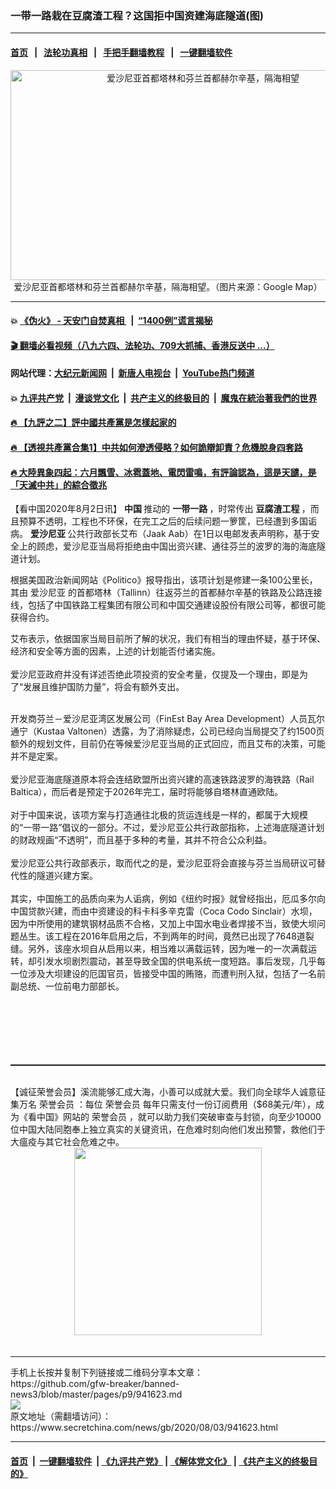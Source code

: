 ### 一带一路栽在豆腐渣工程？这国拒中国资建海底隧道(图)
------------------------

#### [首页](https://github.com/gfw-breaker/banned-news3/blob/master/README.md) &nbsp;&nbsp;|&nbsp;&nbsp; [法轮功真相](https://github.com/begood0513/basic/blob/master/README.md)  &nbsp;&nbsp;|&nbsp;&nbsp; [手把手翻墙教程](https://github.com/gfw-breaker/guides/wiki)  &nbsp;&nbsp;|&nbsp;&nbsp; [一键翻墙软件](https://github.com/gfw-breaker/nogfw/blob/master/README.md)  



<div class="article_right" style="fone-color:#000">
 <p style="text-align: center;">
  <img alt="爱沙尼亚首都塔林和芬兰首都赫尔辛基，隔海相望" src="https://img3.secretchina.com/pic/2020/8-2/p2745461a90832947-ss.jpg" style="height:336px; width:600px"/>
  <br>
   爱沙尼亚首都塔林和芬兰首都赫尔辛基，隔海相望。（图片来源：Google Map）
   <span id="hideid" name="hideid" style="color:red;display:none;">
    <span href="https://www.secretchina.com">
    </span>
   </span>
  </br>
 </p>
 <div id="txt-mid1-t21-2017">
  

---

#### 💥 [《伪火》 - 天安门自焚真相 ](http://141.164.39.94:10000/videos/blog/weihuo.html)&nbsp; |&nbsp; [“1400例”谎言揭秘  ](http://141.164.39.94:10000/videos/blog/jiexi1400.html)

#### [ 🎬  翻墙必看视频（八九六四、法轮功、709大抓捕、香港反送中 ...）](https://github.com/gfw-breaker/links/blob/master/banned.md)

#### 网站代理：[大纪元新闻网](http://167.172.10.89:10080/gb/) &nbsp;|&nbsp; [新唐人电视台](http://167.172.10.89:8808/gb/) &nbsp;|&nbsp; [YouTube热门频道](http://158.247.203.241/youtube.html)

#### 💥 [九评共产党](http://141.164.39.94:10000/videos/res/jiuping/)&nbsp; |&nbsp; [漫谈党文化](http://141.164.39.94:10000/videos/res/mtdwh/)&nbsp; |&nbsp; [共产主义的终极目的](http://141.164.39.94:10000/videos/res/zjmd/)&nbsp; |&nbsp; [魔鬼在統治著我們的世界](http://141.164.39.94:10000/videos/res/TheSpecter/)  

#### [ 🔥  【九評之二】評中國共產黨是怎樣起家的](http://141.164.39.94:10000/videos/news/../res/jiuping/index.html)

#### [ 🔥  【透視共產黨合集1】中共如何滲透侵略？如何詭辯卸責？危機脫身四套路](http://141.164.39.94:10000/videos/news/../res/detox/index.html)

#### [ 🔥  大陸異象四起：六月飄雪、冰雹蓋地、電閃雷鳴，有評論認為，這是天譴，是「天滅中共」的綜合徵兆](http://141.164.39.94:10000/videos/news/../warning/index.html)


  </div>
 </div>
 <p>
  【看中国2020年8月2日讯】
  <strong>
   中国
  </strong>
  推动的
  <strong>
   <span href="https://www.secretchina.com/news/gb/tag/一带一路" target="_blank">
    一带一路
   </span>
  </strong>
  ，时常传出
  <strong>
   豆腐渣工程
  </strong>
  ，而且预算不透明，工程也不环保，在完工之后的后续问题一箩筐，已经遭到多国诟病。
  <strong>
   爱沙尼亚
  </strong>
  公共行政部长艾布（Jaak Aab）在1日以电邮发表声明称，基于安全上的顾虑，爱沙尼亚当局将拒绝由中国出资兴建、通往芬兰的波罗的海的海底隧道计划。
  <span id="hideid" name="hideid" style="color:red;display:none;">
   <span href="https://www.secretchina.com">
   </span>
  </span>
 </p>
 <p>
  根据美国政治新闻网站《Politico》报导指出，该项计划是修建一条100公里长，其由
  <span href="https://www.secretchina.com/news/gb/tag/爱沙尼亚" target="_blank">
   爱沙尼亚
  </span>
  的首都塔林（Tallinn）往返芬兰的首都赫尔辛基的铁路及公路连接线，包括了中国铁路工程集团有限公司和中国交通建设股份有限公司等，都很可能获得合约。
 </p>
 <p>
  艾布表示，依据国家当局目前所了解的状况，我们有相当的理由怀疑，基于环保、经济和安全等方面的因素，上述的计划能否付诸实施。
  <br>
   <br>
    爱沙尼亚政府并没有详述否绝此项投资的安全考量，仅提及一个理由，即是为了“发展且维护国防力量”，将会有额外支出。
   </br>
  </br>
 </p>
 <p>
  开发商芬兰－爱沙尼亚湾区发展公司（FinEst Bay Area Development）人员瓦尔通宁（Kustaa Valtonen）透露，为了消除疑虑，公司已经向当局提交了约1500页额外的规划文件，目前仍在等候爱沙尼亚当局的正式回应，而且艾布的决策，可能并不是定案。
  <br>
   <br>
    爱沙尼亚海底隧道原本将会连结欧盟所出资兴建的高速铁路波罗的海铁路（Rail Baltica），而后者是预定于2026年完工，届时将能够自塔林直通欧陆。
    <br>
     <br>
      对于中国来说，该项方案与打造通往北极的货运连线是一样的，都属于大规模的“一带一路”倡议的一部分。不过，爱沙尼亚公共行政部指称，上述海底隧道计划的财政规画“不透明”，而且基于多种的考量，其并不符合公众利益。
      <br>
       <br>
        爱沙尼亚公共行政部表示，取而代之的是，爱沙尼亚将会直接与芬兰当局研议可替代性的隧道兴建方案。
        <br>
         <br/>
         其实，中国施工的品质向来为人诟病，例如《纽约时报》就曾经指出，厄瓜多尔向中国贷款兴建，而由中资建设的科卡科多辛克雷（Coca Codo Sinclair）水坝，因为中所使用的建筑钢材品质不合格，又加上中国水电业者焊接不当，致使大坝问题丛生。该工程在2016年启用之后，不到两年的时间，竟然已出现了7648道裂缝。另外，该座水坝自从启用以来，相当难以满载运转，因为唯一的一次满载运转，却引发水坝剧烈震动，甚至导致全国的供电系统一度短路。事后发现，几乎每一位涉及大坝建设的厄国官员，皆接受中国的贿赂，而遭判刑入狱，包括了一名前副总统、一位前电力部部长。
        </br>
       </br>
      </br>
     </br>
    </br>
   </br>
  </br>
 </p>
 <p style="margin-bottom:10px;">
  <hr style="border-top: 1px dashed  ;" width="100%"/>
  <br/>
  【诚征荣誉会员】溪流能够汇成大海，小善可以成就大爱。我们向全球华人诚意征集万名
  <span href="/kzgd/subscribe.html" target="_blank">
   荣誉会员
  </span>
  ：每位
  <span href="/kzgd/subscribe.html" target="_blank">
   荣誉会员
  </span>
  每年只需支付一份订阅费用（$68美元/年），成为《看中国》网站的
  <span href="/kzgd/subscribe.html" target="_blank">
   荣誉会员
  </span>
  ，就可以助力我们突破审查与封锁，向至少10000位中国大陆同胞奉上独立真实的关键资讯，在危难时刻向他们发出预警，救他们于大瘟疫与其它社会危难之中。
  <center>
   <span href="https://account.secretchina.com/planshopcart.php?pid=2020plana&amp;carf=add&amp;code=b5">
    <img src="https://img3.secretchina.com/pic/2020/7-29/p2742721a263579567.jpg" width="300px"/>
   </span>
  </center>
  <center>
   <div>
    <div id="txt-mid2-t22-2017" style="display: block;margin-top:8px;max-height: 351px;  overflow: hidden;">
     <div id="SC-21xx">
     </div>
     <ins class="adsbygoogle" data-ad-client="ca-pub-1276641434651360" data-ad-format="auto" data-ad-slot="4301710469" data-full-width-responsive="true" style="display:block">
     </ins>
    </div>
   </div>
  </center>
  <div style="padding-top:12px;">
  </div>
 </p>
</div>

<hr/>
手机上长按并复制下列链接或二维码分享本文章：<br/>
https://github.com/gfw-breaker/banned-news3/blob/master/pages/p9/941623.md <br/>
<a href='https://github.com/gfw-breaker/banned-news3/blob/master/pages/p9/941623.md'><img src='https://github.com/gfw-breaker/banned-news3/blob/master/pages/p9/941623.md.png'/></a> <br/>
原文地址（需翻墙访问）：https://www.secretchina.com/news/gb/2020/08/03/941623.html


------------------------
#### [首页](https://github.com/gfw-breaker/banned-news3/blob/master/README.md) &nbsp;|&nbsp; [一键翻墙软件](https://github.com/gfw-breaker/nogfw/blob/master/README.md) &nbsp;| [《九评共产党》](https://github.com/gfw-breaker/9ping.md/blob/master/README.md#九评之一评共产党是什么) | [《解体党文化》](https://github.com/gfw-breaker/jtdwh.md/blob/master/README.md) | [《共产主义的终极目的》](https://github.com/gfw-breaker/gczydzjmd.md/blob/master/README.md)


<img src='http://gfw-breaker.win/banned-news3/pages/p9/941623.md' width='0px' height='0px'/>